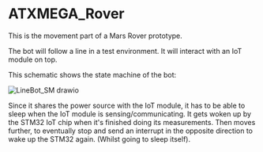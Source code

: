 # ATXMEGA_Rover
This is the movement part of a Mars Rover prototype.

The bot will follow a line in a test environment. It will interact with an IoT module on top.

This schematic shows the state machine of the bot:

![LineBot_SM drawio](https://github.com/PJLys/ATXMEGA_Rover/assets/67599688/85f3a0ea-f915-4c22-a50f-bb811d936fbe)

Since it shares the power source with the IoT module, it has to be able to sleep when the IoT module is sensing/communicating.
It gets woken up by the STM32 IoT chip when it's finished doing its measurements. Then moves further, to eventually stop and send an interrupt in the opposite 
direction to wake up the STM32 again. (Whilst going to sleep itself).
